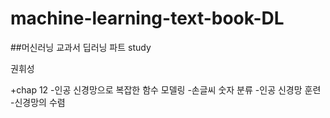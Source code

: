 # machine-learning-text-book-DL


##머신러닝 교과서 딥러닝 파트 study

권휘성

+chap 12
  -인공 신경망으로 복잡한 함수 모델링
  -손글씨 숫자 분류
  -인공 신경망 훈련
  -신경망의 수렴

